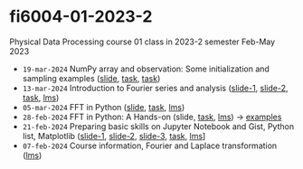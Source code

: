# fi6004-01-2023-2
Physical Data Processing course 01 class in 2023-2 semester Feb-May 2023
+ `19-mar-2024` NumPy array and observation: Some initialization and sampling examples ([slide](https://osf.io/ewp5s), [task](https://github.com/dudung/fi6004-01-2023-2/issues/5), [task](https://edunex.itb.ac.id/courses/58272/preview/242435))
+ `13-mar-2024` Introduction to Fourier series and analysis ([slide-1](https://osf.io/eupys), [slide-2](https://osf.io/ukcmw), [task](https://github.com/dudung/fi6004-01-2023-2/issues/4), [lms](https://edunex.itb.ac.id/courses/58272/preview/240699))
+ `05-mar-2024` FFT in Python ([slide](https://osf.io/k6mr9), [task](https://github.com/dudung/fi6004-01-2023-2/issues/3), [lms](https://edunex.itb.ac.id/courses/58272/preview/237767))
+ `28-feb-2024` FFT in Python: A Hands-on (slide, [task](https://github.com/dudung/fi6004-01-2023-2/issues/2), [lms](https://edunex.itb.ac.id/courses/58272/preview/237166)) &rightarrow; [examples](https://github.com/dudung/py-jupyter-nb/tree/main/src/apply/fft)
+ `21-feb-2024` Preparing basic skills on Jupyter Notebook and Gist, Python list, Matplotlib ([slide-1](https://osf.io/pxcra), [slide-2](https://osf.io/rxu7v), [slide-3](https://osf.io/zp2y7), [task](https://github.com/dudung/fi6004-01-2023-2/issues/1), [lms](https://edunex.itb.ac.id/courses/58272/preview/234923)]
+ `07-feb-2024` Course information, Fourier and Laplace transformation ([lms](https://edunex.itb.ac.id/courses/58272/preview/227090))
